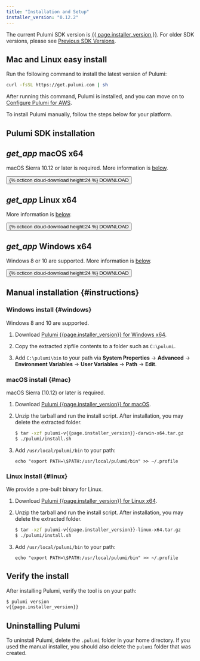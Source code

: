 ```yaml
---
title: "Installation and Setup"
installer_version: "0.12.2"
---
```


<!-- 
NOTE: To update this page with a new binary release, do the following:
- Update `installer_version` in the YAML front matter above. 
- Update changelog.md with the latest fixes in the release
-->

The current Pulumi SDK version is <a href="./changelog.html#{{ page.installer_version }}">{{ page.installer_version }}</a>.  For older SDK versions, please see <a href="./changelog.html#all-versions">Previous SDK Versions</a>.

## Mac and Linux easy install

Run the following command to install the latest version of Pulumi:

```bash
curl -fsSL https://get.pulumi.com | sh
```

After running this command, Pulumi is installed, and you can move on to [Configure Pulumi for AWS](./aws.html).

To install Pulumi manually, follow the steps below for your platform.

## Pulumi SDK installation

<div class="downloads-container">
    <div class="download-card">
        <h2>
            <i class="material-icons">get_app</i> macOS x64
        </h2>
        <p>macOS Sierra 10.12 or later is required. More information is <a href="#mac">below</a>.</p>
        <a
                id="macos-download-link"
                class="download-button"
                role="button"
                href="https://get.pulumi.com/releases/sdk/pulumi-v{{page.installer_version}}-darwin-x64.tar.gz">
            <button class="button">
                {% octicon cloud-download height:24 %} DOWNLOAD
            </button>
        </a>
    </div>
    <div class="download-card">
        <h2>
            <i class="material-icons">get_app</i> Linux x64
        </h2>
        <p>More information is <a href="#linux">below</a>.</p>
        <a
                id="linux-download-link"
                class="download-button"
                role="button"
                href="https://get.pulumi.com/releases/sdk/pulumi-v{{page.installer_version}}-linux-x64.tar.gz">
            <button class="button">
                {% octicon cloud-download height:24 %} DOWNLOAD
            </button>
        </a>
    </div>
    <div class="download-card">
        <h2>
            <i class="material-icons">get_app</i> Windows x64
        </h2>
        <p>Windows 8 or 10 are supported. More information is <a href="#windows">below</a>.</p>
        <a
                id="windows-download-link"
                class="download-button"
                role="button"
                href="https://get.pulumi.com/releases/sdk/pulumi-v{{page.installer_version}}-windows-x64.zip">
            <button class="button">
                {% octicon cloud-download height:24 %} DOWNLOAD
            </button>
        </a>
    </div>
</div>

## Manual installation {#instructions}

### Windows install {#windows}

Windows 8 and 10 are supported.

1.  Download [Pulumi {{page.installer_version}} for Windows x64](https://get.pulumi.com/releases/sdk/pulumi-v{{page.installer_version}}-windows-x64.zip).

1.  Copy the extracted zipfile contents to a folder such as `C:\pulumi`.

1. Add `C:\pulumi\bin` to your path via **System Properties** -> **Advanced** -> **Environment Variables** -> **User Variables** -> **Path** -> **Edit**.

### macOS install {#mac}

macOS Sierra (10.12) or later is required. 

1.  Download [Pulumi {{page.installer_version}} for macOS](https://get.pulumi.com/releases/sdk/pulumi-v{{page.installer_version}}-darwin-x64.tar.gz).

1.  Unzip the tarball and run the install script. After installation, you may delete the extracted folder. 

    ```bash
    $ tar -xzf pulumi-v{{page.installer_version}}-darwin-x64.tar.gz
    $ ./pulumi/install.sh 
    ```

1.  Add `/usr/local/pulumi/bin` to your path:

    ```
    echo "export PATH=\$PATH:/usr/local/pulumi/bin" >> ~/.profile
    ```

### Linux install {#linux}

We provide a pre-built binary for Linux.

1.  Download [Pulumi {{page.installer_version}} for Linux x64](https://get.pulumi.com/releases/sdk/pulumi-v{{page.installer_version}}-linux-x64.tar.gz).

1.  Unzip the tarball and run the install script. After installation, you may delete the extracted folder. 

    ```bash
    $ tar -xzf pulumi-v{{page.installer_version}}-linux-x64.tar.gz
    $ ./pulumi/install.sh
    ```

1.  Add `/usr/local/pulumi/bin` to your path:

    ```
    echo "export PATH=\$PATH:/usr/local/pulumi/bin" >> ~/.profile
    ```

## Verify the install

After installing Pulumi, verify the tool is on your path: 

```bash
$ pulumi version
v{{page.installer_version}}
```

## Uninstalling Pulumi

To uninstall Pulumi, delete the `.pulumi` folder in your home directory. If you used the manual installer, you should also delete the `pulumi` folder that was created.
